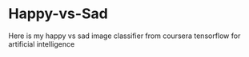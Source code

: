 # Happy-vs-Sad
Here is my happy vs sad image classifier from coursera tensorflow for artificial intelligence
